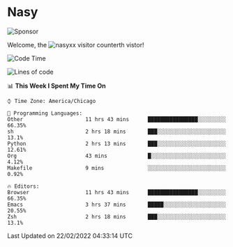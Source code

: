 # Nasy

<!--
<p align="center">
<img height="200" src="https://github-readme-stats.vercel.app/api?username=nasyxx&count_private=true&show_icons=true&theme=dracula&include_all_commits=true"/>
<img height="200" src="https://github-readme-stats.vercel.app/api/top-langs/?username=nasyxx&theme=dracula&hide=html,jupyter+notebook&count_private=true&show_icons=true"/>
</p>

  
----------------
-->

![Sponsor](https://img.shields.io/static/v1.svg?label=Sponsor&message=%E2%9D%A4&logo=GitHub&style=flat&color=pink)
 
Welcome, the ![nasyxx visitor counter](https://count.getloli.com/get/@nasyxx?theme=rule34)th vistor!
 
<!--START_SECTION:waka-->
![Code Time](http://img.shields.io/badge/Code%20Time-1%2C928%20hrs%2026%20mins-blue)

![Lines of code](https://img.shields.io/badge/From%20Hello%20World%20I%27ve%20Written-5%20Million%20lines%20of%20code-blue)

📊 **This Week I Spent My Time On** 

```text
⌚︎ Time Zone: America/Chicago

💬 Programming Languages: 
Other                    11 hrs 43 mins      ████████████████░░░░░░░░░   66.35% 
sh                       2 hrs 18 mins       ███░░░░░░░░░░░░░░░░░░░░░░   13.1% 
Python                   2 hrs 13 mins       ███░░░░░░░░░░░░░░░░░░░░░░   12.61% 
Org                      43 mins             █░░░░░░░░░░░░░░░░░░░░░░░░   4.12% 
Makefile                 9 mins              ░░░░░░░░░░░░░░░░░░░░░░░░░   0.92%

🔥 Editors: 
Browser                  11 hrs 43 mins      ████████████████░░░░░░░░░   66.35% 
Emacs                    3 hrs 37 mins       █████░░░░░░░░░░░░░░░░░░░░   20.55% 
Zsh                      2 hrs 18 mins       ███░░░░░░░░░░░░░░░░░░░░░░   13.1%

```


 Last Updated on 22/02/2022 04:33:14 UTC
<!--END_SECTION:waka-->

<!-- ![visitors](https://visitor-badge.laobi.icu/badge?page_id=nasyxx.nasyxx) -->
